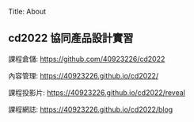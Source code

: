 Title: About

## cd2022 協同產品設計實習

課程倉儲: <a href="https://github.com/40923226/cd2022">https://github.com/40923226/cd2022</a>

內容管理: <a href="https://40923226.github.io/cd2022/">https://40923226.github.io/cd2022/</a>

課程投影片: <a href="https://40923226.github.io/cd2022/reveal">https://40923226.github.io/cd2022/reveal</a>

課程網誌: <a href="https://40923226.github.io/cd2022/blog">https://40923226.github.io/cd2022/blog</a>









